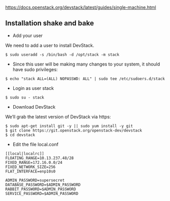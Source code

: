 

https://docs.openstack.org/devstack/latest/guides/single-machine.html

## Installation shake and bake

* Add your user

We need to add a user to install DevStack. 

```
$ sudo useradd -s /bin/bash -d /opt/stack -m stack
```

* Since this user will be making many changes to your system, it should have sudo privileges:

```
$ echo "stack ALL=(ALL) NOPASSWD: ALL" | sudo tee /etc/sudoers.d/stack
```

* Login as user stack

```
$ sudo su - stack
```

* Download DevStack

We’ll grab the latest version of DevStack via https:

```
$ sudo apt-get install git -y || sudo yum install -y git
$ git clone https://git.openstack.org/openstack-dev/devstack
$ cd devstack
```


* Edit the file local.conf

```
[[local|localrc]]
FLOATING_RANGE=10.13.237.48/28
FIXED_RANGE=172.16.0.0/24
FIXED_NETWORK_SIZE=256
FLAT_INTERFACE=enp10s0

ADMIN_PASSWORD=supersecret
DATABASE_PASSWORD=$ADMIN_PASSWORD
RABBIT_PASSWORD=$ADMIN_PASSWORD
SERVICE_PASSWORD=$ADMIN_PASSWORD
```
